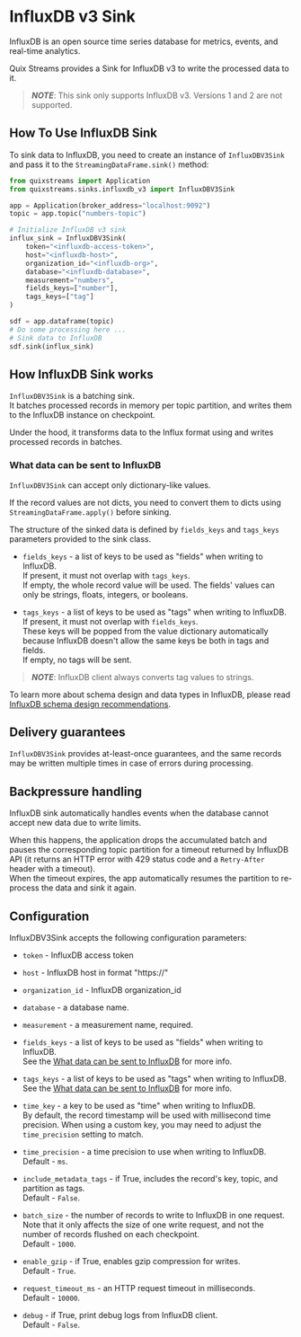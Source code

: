 # InfluxDB v3 Sink

InfluxDB is an open source time series database for metrics, events, and real-time analytics.

Quix Streams provides a Sink for InfluxDB v3 to write the processed data to it.  

>***NOTE***: This sink only supports InfluxDB v3. Versions 1 and 2 are not supported.

## How To Use InfluxDB Sink

To sink data to InfluxDB, you need to create an instance of `InfluxDBV3Sink` and pass 
it to the `StreamingDataFrame.sink()` method:

```python
from quixstreams import Application
from quixstreams.sinks.influxdb_v3 import InfluxDBV3Sink

app = Application(broker_address="localhost:9092")
topic = app.topic("numbers-topic")

# Initialize InfluxDB v3 sink
influx_sink = InfluxDBV3Sink(
    token="<influxdb-access-token>",
    host="<influxdb-host>",
    organization_id="<influxdb-org>",
    database="<influxdb-database>",
    measurement="numbers",
    fields_keys=["number"],
    tags_keys=["tag"]
)

sdf = app.dataframe(topic)
# Do some processing here ...
# Sink data to InfluxDB
sdf.sink(influx_sink)
```

## How InfluxDB Sink works
`InfluxDBV3Sink` is a batching sink.  
It batches processed records in memory per topic partition, and writes them to the InfluxDB instance on checkpoint.

Under the hood, it transforms data to the Influx format using  and writes processed records in batches.

### What data can be sent to InfluxDB

`InfluxDBV3Sink` can accept only dictionary-like values.

If the record values are not dicts, you need to convert them to dicts using `StreamingDataFrame.apply()` before sinking.

The structure of the sinked data is defined by `fields_keys` and `tags_keys` parameters provided to the sink class.

- `fields_keys` - a list of keys to be used as "fields" when writing to InfluxDB.  
If present, it must not overlap with `tags_keys`.  
If empty, the whole record value will be used.
The fields' values can only be strings, floats, integers, or booleans.

- `tags_keys` - a list of keys to be used as "tags" when writing to InfluxDB.
If present, it must not overlap with `fields_keys`.  
These keys will be popped from the value dictionary automatically because InfluxDB doesn't allow the same keys be both in tags and fields.  
If empty, no tags will be sent.
>***NOTE***: InfluxDB client always converts tag values to strings.

To learn more about schema design and data types in InfluxDB, please read [InfluxDB schema design recommendations](https://docs.influxdata.com/influxdb/cloud-serverless/write-data/best-practices/schema-design/).

## Delivery guarantees
`InfluxDBV3Sink` provides at-least-once guarantees, and the same records may be written multiple times in case of errors during processing.  

## Backpressure handling
InfluxDB sink automatically handles events when the database cannot accept new data due to write limits.  

When this happens, the application drops the accumulated batch and pauses the corresponding topic partition for a timeout returned by InfluxDB API (it returns an HTTP error with 429 status code and a `Retry-After` header with a timeout).  
When the timeout expires, the app automatically resumes the partition to re-process the data and sink it again.

## Configuration
InfluxDBV3Sink accepts the following configuration parameters:

- `token` - InfluxDB access token

- `host` - InfluxDB host in format "https://<host>"

- `organization_id` - InfluxDB organization_id

- `database` - a database name.

- `measurement` - a measurement name, required.
  
- `fields_keys` - a list of keys to be used as "fields" when writing to InfluxDB.  
See the [What data can be sent to InfluxDB](#what-data-can-be-sent-to-influxdb) for more info.

- `tags_keys` - a list of keys to be used as "tags" when writing to InfluxDB.  
See the [What data can be sent to InfluxDB](#what-data-can-be-sent-to-influxdb) for more info.

            
- `time_key` - a key to be used as "time" when writing to InfluxDB.  
By default, the record timestamp will be used with millisecond time precision.
When using a custom key, you may need to adjust the `time_precision` setting to match.

- `time_precision` - a time precision to use when writing to InfluxDB.  
Default - `ms`.

- `include_metadata_tags` - if True, includes the record's key, topic, and partition as tags.  
Default - `False`.

- `batch_size` - the number of records to write to InfluxDB in one request.    
Note that it only affects the size of one write request, and not the number of records flushed on each checkpoint.    
Default - `1000`.

- `enable_gzip` - if True, enables gzip compression for writes.    
Default - `True`.

- `request_timeout_ms` - an HTTP request timeout in milliseconds.   
Default - `10000`.

- `debug` - if True, print debug logs from InfluxDB client.  
Default - `False`.
